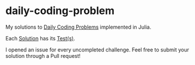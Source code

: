 # daily-coding-problem
My solutions to [Daily Coding Problems](https://www.dailycodingproblem.com/) implemented in Julia. 

Each [Solution](https://github.com/DominiqueCaron/daily-coding-problem/tree/master/Solutions) has its [Test(s)](https://github.com/DominiqueCaron/daily-coding-problem/tree/master/Tests). 

I opened an issue for every uncompleted challenge. Feel free to submit your solution through a Pull request!
